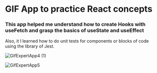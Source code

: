 # GIF App to practice React concepts
### This app helped me understand how to create Hooks with useFetch and grasp the basics of useState and useEffect
Also, it I learned how to do unit tests for components or blocks of code using the library of Jest.

![GifExpertApp4 (1)](https://github.com/ingridsfd/GifExpertApp/assets/98929413/f5adf3ce-8cac-47aa-b828-5a57aabdb3b6)

![GifExpertApp5](https://github.com/ingridsfd/GifExpertApp/assets/98929413/63506d37-4642-43e0-b442-0143372cd839)
